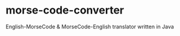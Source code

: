 morse-code-converter
====================

English-MorseCode &amp; MorseCode-English translator written in Java
